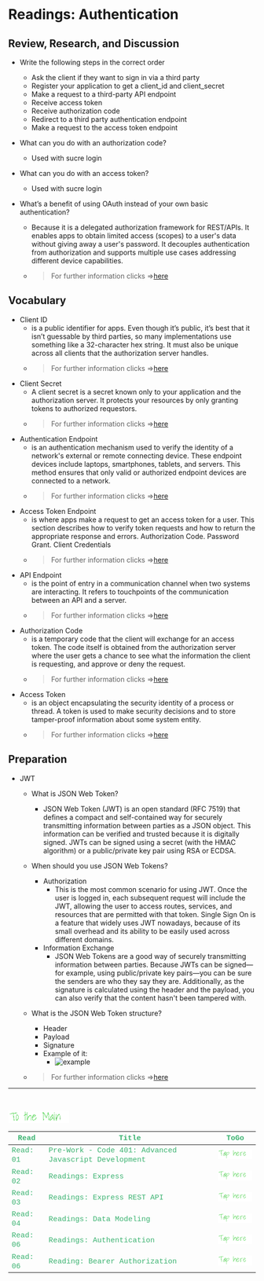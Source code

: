 # Readings: Authentication

## Review, Research, and Discussion

- Write the following steps in the correct order
  - Ask the client if they want to sign in via a third party
  - Register your application to get a client_id and client_secret
  - Make a request to a third-party API endpoint
  - Receive access token
  - Receive authorization code
  - Redirect to a third party authentication endpoint
  - Make a request to the access token endpoint

- What can you do with an authorization code?
  - Used with sucre login

- What can you do with an access token?
  - Used with sucre login

- What’s a benefit of using OAuth instead of your own basic authentication?
  - Because it is a delegated authorization framework for REST/APIs. It enables apps to obtain limited access (scopes) to a user's data without giving away a user's password. It decouples authentication from authorization and supports multiple use cases addressing different device capabilities.
  - > For further information clicks =>[here](https://www.oauth.com/oauth2-servers/access-tokens/#:~:text=Access%20tokens%20are%20the%20thing,in%20transit%20and%20in%20storage.)

## Vocabulary

- Client ID
  - is a public identifier for apps. Even though it’s public, it’s best that it isn’t guessable by third parties, so many implementations use something like a 32-character hex string. It must also be unique across all clients that the authorization server handles.
  - > For further information clicks =>[here](https://www.oauth.com/oauth2-servers/client-registration/client-id-secret/#:~:text=The%20client_id%20is%20a%20public,that%20the%20authorization%20server%20handles.)  
- Client Secret
  - A client secret is a secret known only to your application and the authorization server. It protects your resources by only granting tokens to authorized requestors.
  - > For further information clicks =>[here](https://en.wikipedia.org/wiki/Singleton_pattern#:~:text=In%20software%20engineering%2C%20the%20singleton,mathematical%20concept%20of%20a%20singleton.)
- Authentication Endpoint
  - is an authentication mechanism used to verify the identity of a network's external or remote connecting device. These endpoint devices include laptops, smartphones, tablets, and servers. This method ensures that only valid or authorized endpoint devices are connected to a network.
  - > For further information clicks =>[here](https://www.iotone.com/term/end-point-authentication/t219)
- Access Token Endpoint
  - is where apps make a request to get an access token for a user. This section describes how to verify token requests and how to return the appropriate response and errors. Authorization Code. Password Grant. Client Credentials
  - > For further information clicks =>[here](https://www.oauth.com/oauth2-servers/access-tokens/)
- API Endpoint
  - is the point of entry in a communication channel when two systems are interacting. It refers to touchpoints of the communication between an API and a server.
  - > For further information clicks =>[here](https://rapidapi.com/blog/api-glossary/endpoint/#:~:text=In%20simple%20terms%2C%20an%20API,an%20API%20and%20a%20server.&text=An%20API%20endpoint%20is%20basically,of%20a%20server%20or%20service.)
- Authorization Code
  - is a temporary code that the client will exchange for an access token. The code itself is obtained from the authorization server where the user gets a chance to see what the information the client is requesting, and approve or deny the request.
  - > For further information clicks =>[here](https://www.oauth.com/oauth2-servers/server-side-apps/authorization-code/#:~:text=The%20authorization%20code%20is%20a,approve%20or%20deny%20the%20request.)
- Access Token
  - is an object encapsulating the security identity of a process or thread. A token is used to make security decisions and to store tamper-proof information about some system entity.
  - > For further information clicks =>[here](https://en.wikipedia.org/wiki/Access_token#:~:text=An%20access%20token%20is%20an,information%20about%20some%20system%20entity.)

## Preparation

- JWT
  - What is JSON Web Token?
    - JSON Web Token (JWT) is an open standard (RFC 7519) that defines a compact and self-contained way for securely transmitting information between parties as a JSON object. This information can be verified and trusted because it is digitally signed. JWTs can be signed using a secret (with the HMAC algorithm) or a public/private key pair using RSA or ECDSA.
  - When should you use JSON Web Tokens?
    - Authorization
      - This is the most common scenario for using JWT. Once the user is logged in, each subsequent request will include the JWT, allowing the user to access routes, services, and resources that are permitted with that token. Single Sign On is a feature that widely uses JWT nowadays, because of its small overhead and its ability to be easily used across different domains.
    - Information Exchange
      - JSON Web Tokens are a good way of securely transmitting information between parties. Because JWTs can be signed—for example, using public/private key pairs—you can be sure the senders are who they say they are. Additionally, as the signature is calculated using the header and the payload, you can also verify that the content hasn't been tampered with.
  - What is the JSON Web Token structure?
    - Header
    - Payload
    - Signature
    - Example of it:
      - ![example](https://cdn.auth0.com/blog/legacy-app-auth/legacy-app-auth-5.png)

  - > For further information clicks =>[here](https://jwt.io/introduction/)


---
<br>

[<img src="assets/main.gif">](README)
<br>

| <span style="font-family:Courier New; font-size:15px;color:rgb(60, 179, 113)"> **Read** </span> |  <span style="font-family:Courier New; font-size:15px;color:rgb(60, 179, 113)"> **Title** </span>  |   <span style="font-family:Courier New; font-size:15px;color:rgb(60, 179, 113)"> **ToGo** </span>  |
| ----------- | ----------- | ----------- |
| <span style="font-family:Courier New; font-size:15px;color:rgb(60, 179, 113)"> Read: 01 </span>      | <span style="font-family:Courier New; font-size:15px;color:rgb(60, 179, 113)">Pre-Work - Code 401: Advanced Javascript Development</span>       |[<img src="assets/taphere.gif">](class-01)|
| <span style="font-family:Courier New; font-size:15px;color:rgb(60, 179, 113)"> Read: 02 </span>      | <span style="font-family:Courier New; font-size:15px;color:rgb(60, 179, 113)">Readings: Express</span>       |[<img src="assets/taphere.gif">](class-02)|
| <span style="font-family:Courier New; font-size:15px;color:rgb(60, 179, 113)"> Read: 03 </span>      | <span style="font-family:Courier New; font-size:15px;color:rgb(60, 179, 113)">Readings: Express REST API</span>       |[<img src="assets/taphere.gif">](class-03)|
| <span style="font-family:Courier New; font-size:15px;color:rgb(60, 179, 113)"> Read: 04 </span>      | <span style="font-family:Courier New; font-size:15px;color:rgb(60, 179, 113)">Readings: Data Modeling</span>       |[<img src="assets/taphere.gif">](class-04)|
| <span style="font-family:Courier New; font-size:15px;color:rgb(60, 179, 113)"> Read: 06 </span>      | <span style="font-family:Courier New; font-size:15px;color:rgb(60, 179, 113)">Readings: Authentication</span>       |[<img src="assets/taphere.gif">](class-06)|
| <span style="font-family:Courier New; font-size:15px;color:rgb(60, 179, 113)"> Read: 06 </span>      | <span style="font-family:Courier New; font-size:15px;color:rgb(60, 179, 113)">Reading: Bearer Authorization</span>       |[<img src="assets/taphere.gif">](class-07)|

